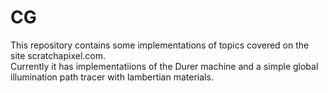 # CG
This repository contains some implementations of topics covered on the site scratchapixel.com.<br/>
Currently it has implementatiions of the Durer machine and a simple global illumination path tracer with lambertian materials.
